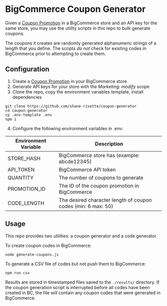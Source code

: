 
# BigCommerce Coupon Generator
Given a [Coupon Promotion](https://support.bigcommerce.com/s/article/Coupon-Promotions?language=en_US) in a BigCommerce store and an API key for the same store, you may use the utility scripts in this repo to bulk generate coupons.

The coupons it creates are randomly generated alphanumeric strings of a length that you define. The scripts _do not_ check for existing codes in BigCommerce prior to attempting to create them.

## Configuration

1. Create a [Coupon Promotion](https://support.bigcommerce.com/s/article/Coupon-Promotions?language=en_US) in your BigCommerce store
2. Generate API keys for your store with the _Marketing: modify_ scope
3. Clone the repo, copy the environment variables template, install dependencies
```
git clone https://github.com/shane-rivette/coupon-generator
cd coupon-generator
cp .env-template .env
npm i
```
4. Configure the following environment variables in .env:

| Environment Variable | Description                                                   |
|----------------------|---------------------------------------------------------------|
| STORE_HASH           | BigCommerce store has (example: abcde12345)                   |
| API_TOKEN            | BigCommerce API token                                         |
| QUANTITY             | The number of coupons to generate                             
| PROMOTION_ID         | The ID of the coupon promotion in BigCommerce
| CODE_LENGTH          | The desired character length of coupon codes (min: 6 max: 50) |

## Usage

This repo provides two utilities: a coupon generator and a code generator.

To create coupon codes in BigCommerce:
```
node generate-coupons.js
```

To generate a CSV file of codes but not push them to BigCommerce:
```
npm run csv
```

Results are stored in timestamped files saved to the `./results/` directory. If the coupon generation script is interrupted before all codes have been created in BC, the file will contain any coupon codes that were generated in BigCommerce.

